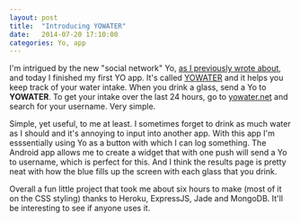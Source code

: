 ```yaml
---
layout: post
title:  "Introducing YOWATER"
date:   2014-07-20 17:10:00
categories: Yo, app
---
```

I'm intrigued by the new "social network" Yo, [as I previously wrote about](/2014/07/04/yo.html), and today I finished my first YO app. It's called [YOWATER](http://yowater.net) and it helps you keep track of your water intake. When you drink a glass, send a Yo to **YOWATER**. To get your intake over the last 24 hours, go to [yowater.net](http://yowater.net) and search for your username. Very simple.  

Simple, yet useful, to me at least. I sometimes forget to drink as much water as I should and it's annoying to input into another app. With this app I'm esssentially using Yo as a button with which I can log something. The Android app allows me to create a widget that with one push will send a Yo to username, which is perfect for this. And I think the results page is pretty neat with how the blue fills up the screen with each glass that you drink.  

Overall a fun little project that took me about six hours to make (most of it on the CSS styling) thanks to Heroku, ExpressJS, Jade and MongoDB. It'll be interesting to see if anyone uses it.